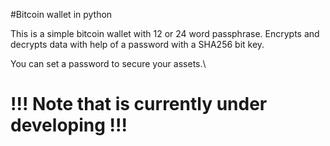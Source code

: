 #Bitcoin wallet in python

This is a simple bitcoin wallet with 12 or 24 word passphrase. 
Encrypts and decrypts data with help of a password with a  SHA256 bit key.

You can set a password to secure your assets.\

# !!! Note that is currently under developing !!! 
